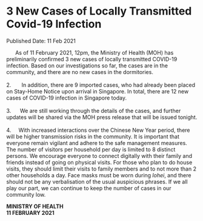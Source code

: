 <html>
    <meta http-equiv="Content-Type" content="text/html; charset=utf-8"/>
    <meta charset="utf-8"/>
    <title>3 New Cases of Locally Transmitted  Covid-19 Infection</title>
    <body><h1>3 New Cases of Locally Transmitted  Covid-19 Infection</h1>
    <p>Published Date: 11 Feb 2021</p> <p>&nbsp; &nbsp; &nbsp; As of 11 February 2021, 12pm, the Ministry of Health (MOH) has preliminarily confirmed 3 new cases of locally transmitted COVID-19 infection. Based on our investigations so far, the cases are in the community, and there are no new cases in the dormitories. <br><br>2.&nbsp; &nbsp; &nbsp; &nbsp;In addition, there are 9 imported cases, who had already been placed on Stay-Home Notice upon arrival in Singapore. In total, there are 12 new cases of COVID-19 infection in Singapore today. <br><br>3.&nbsp; &nbsp; &nbsp; We are still working through the details of the cases, and further updates will be shared via the MOH press release that will be issued tonight. <br><br>4.&nbsp; &nbsp; &nbsp;With increased interactions over the Chinese New Year period, there will be higher transmission risks in the community. It is important that everyone remain vigilant and adhere to the safe management measures. The number of visitors per household per day is limited to 8 distinct persons. We encourage everyone to connect digitally with their family and friends instead of going on physical visits. For those who plan to do house visits, they should limit their visits to family members and to not more than 2 other households a day. Face masks must be worn during <em>lohei</em>, and there should not be any verbalisation of the usual auspicious phrases. If we all play our part, we can continue to keep the number of cases in our community low.</p> <p><strong>MINISTRY OF HEALTH<br></strong><strong>11 FEBRUARY 2021</strong></p></body>
</html>